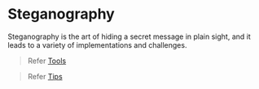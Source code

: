 # Steganography
Steganography is the art of hiding a secret message in plain sight, and it leads to a variety of implementations and challenges.

> Refer [Tools](Tools/tools.md)

> Refer [Tips](Tools/tools.md)
